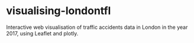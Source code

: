 # visualising-londontfl
Interactive web visualisation of traffic accidents data in London in the year 2017, using Leaflet and plotly.
